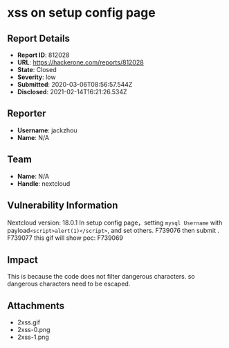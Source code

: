 # xss on setup config page 

## Report Details
- **Report ID**: 812028
- **URL**: https://hackerone.com/reports/812028
- **State**: Closed
- **Severity**: low
- **Submitted**: 2020-03-06T08:56:57.544Z
- **Disclosed**: 2021-02-14T16:21:26.534Z

## Reporter
- **Username**: jackzhou
- **Name**: N/A

## Team
- **Name**: N/A
- **Handle**: nextcloud

## Vulnerability Information
Nextcloud version: 18.0.1
In setup config page，setting `mysql Username` with payload`<script>alert(1)</script>`, and set others. F739076
then submit . F739077
this gif will show poc: F739069

## Impact

This is because the code does not filter dangerous characters. so dangerous characters need to be escaped.

## Attachments
- 2xss.gif
- 2xss-0.png
- 2xss-1.png

